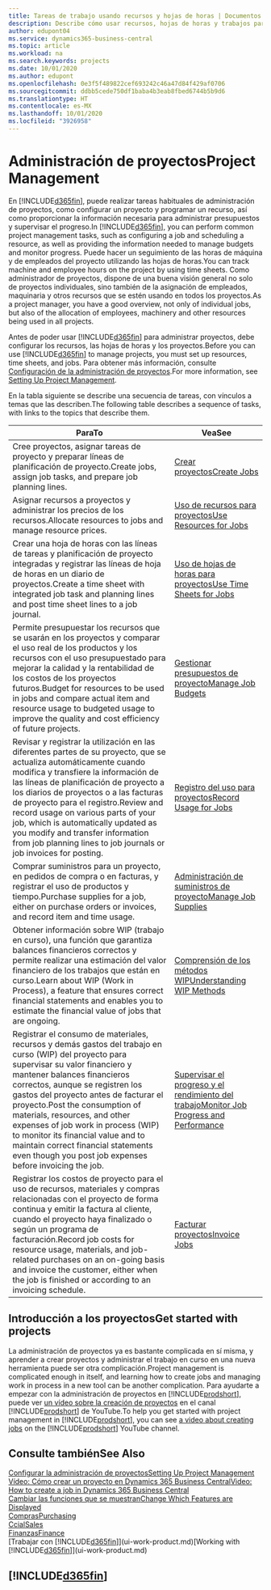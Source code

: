 ```yaml
---
title: Tareas de trabajo usando recursos y hojas de horas | Documentos de Microsoft
description: Describe cómo usar recursos, hojas de horas y trabajos para administrar proyectos.
author: edupont04
ms.service: dynamics365-business-central
ms.topic: article
ms.workload: na
ms.search.keywords: projects
ms.date: 10/01/2020
ms.author: edupont
ms.openlocfilehash: 0e3f5f489822cef693242c46a47d84f429af0706
ms.sourcegitcommit: ddbb5cede750df1baba4b3eab8fbed6744b5b9d6
ms.translationtype: HT
ms.contentlocale: es-MX
ms.lasthandoff: 10/01/2020
ms.locfileid: "3926958"
---
```

# <a name="project-management"></a><span data-ttu-id="69b1d-103">Administración de proyectos</span><span class="sxs-lookup"><span data-stu-id="69b1d-103">Project Management</span></span>
<span data-ttu-id="69b1d-104">En [!INCLUDE[d365fin](includes/d365fin_md.md)], puede realizar tareas habituales de administración de proyectos, como configurar un proyecto y programar un recurso, así como proporcionar la información necesaria para administrar presupuestos y supervisar el progreso.</span><span class="sxs-lookup"><span data-stu-id="69b1d-104">In [!INCLUDE[d365fin](includes/d365fin_md.md)], you can perform common project management tasks, such as configuring a job and scheduling a resource, as well as providing the information needed to manage budgets and monitor progress.</span></span> <span data-ttu-id="69b1d-105">Puede hacer un seguimiento de las horas de máquina y de empleados del proyecto utilizando las hojas de horas.</span><span class="sxs-lookup"><span data-stu-id="69b1d-105">You can track machine and employee hours on the project by using time sheets.</span></span> <span data-ttu-id="69b1d-106">Como administrador de proyectos, dispone de una buena visión general no solo de proyectos individuales, sino también de la asignación de empleados, maquinaria y otros recursos que se estén usando en todos los proyectos.</span><span class="sxs-lookup"><span data-stu-id="69b1d-106">As a project manager, you have a good overview, not only of individual jobs, but also of the allocation of employees, machinery and other resources being used in all projects.</span></span>

<span data-ttu-id="69b1d-107">Antes de poder usar [!INCLUDE[d365fin](includes/d365fin_md.md)] para administrar proyectos, debe configurar los recursos, las hojas de horas y los proyectos.</span><span class="sxs-lookup"><span data-stu-id="69b1d-107">Before you can use [!INCLUDE[d365fin](includes/d365fin_md.md)] to manage projects, you must set up resources, time sheets, and jobs.</span></span> <span data-ttu-id="69b1d-108">Para obtener más información, consulte [Configuración de la administración de proyectos](projects-setup-projects.md).</span><span class="sxs-lookup"><span data-stu-id="69b1d-108">For more information, see [Setting Up Project Management](projects-setup-projects.md).</span></span>  

<span data-ttu-id="69b1d-109">En la tabla siguiente se describe una secuencia de tareas, con vínculos a temas que las describen.</span><span class="sxs-lookup"><span data-stu-id="69b1d-109">The following table describes a sequence of tasks, with links to the topics that describe them.</span></span>

| <span data-ttu-id="69b1d-110">Para</span><span class="sxs-lookup"><span data-stu-id="69b1d-110">To</span></span> | <span data-ttu-id="69b1d-111">Vea</span><span class="sxs-lookup"><span data-stu-id="69b1d-111">See</span></span> |
| --- | --- |
| <span data-ttu-id="69b1d-112">Cree proyectos, asignar tareas de proyecto y preparar líneas de planificación de proyecto.</span><span class="sxs-lookup"><span data-stu-id="69b1d-112">Create jobs, assign job tasks, and prepare job planning lines.</span></span> |[<span data-ttu-id="69b1d-113">Crear proyectos</span><span class="sxs-lookup"><span data-stu-id="69b1d-113">Create Jobs</span></span>](projects-how-create-jobs.md) |
| <span data-ttu-id="69b1d-114">Asignar recursos a proyectos y administrar los precios de los recursos.</span><span class="sxs-lookup"><span data-stu-id="69b1d-114">Allocate resources to jobs and manage resource prices.</span></span> |[<span data-ttu-id="69b1d-115">Uso de recursos para proyectos</span><span class="sxs-lookup"><span data-stu-id="69b1d-115">Use Resources for Jobs</span></span>](projects-how-use-resources.md) |
| <span data-ttu-id="69b1d-116">Crear una hoja de horas con las líneas de tareas y planificación de proyecto integradas y registrar las líneas de hoja de horas en un diario de proyectos.</span><span class="sxs-lookup"><span data-stu-id="69b1d-116">Create a time sheet with integrated job task and planning lines and post time sheet lines to a job journal.</span></span> |[<span data-ttu-id="69b1d-117">Uso de hojas de horas para proyectos</span><span class="sxs-lookup"><span data-stu-id="69b1d-117">Use Time Sheets for Jobs</span></span>](projects-how-use-time-sheets.md) |
| <span data-ttu-id="69b1d-118">Permite presupuestar los recursos que se usarán en los proyectos y comparar el uso real de los productos y los recursos con el uso presupuestado para mejorar la calidad y la rentabilidad de los costos de los proyectos futuros.</span><span class="sxs-lookup"><span data-stu-id="69b1d-118">Budget for resources to be used in jobs and compare actual item and resource usage to budgeted usage to improve the quality and cost efficiency of future projects.</span></span> |[<span data-ttu-id="69b1d-119">Gestionar presupuestos de proyecto</span><span class="sxs-lookup"><span data-stu-id="69b1d-119">Manage Job Budgets</span></span>](projects-how-manage-budgets.md) |
| <span data-ttu-id="69b1d-120">Revisar y registrar la utilización en las diferentes partes de su proyecto, que se actualiza automáticamente cuando modifica y transfiere la información de las líneas de planificación de proyecto a los diarios de proyectos o a las facturas de proyecto para el registro.</span><span class="sxs-lookup"><span data-stu-id="69b1d-120">Review and record usage on various parts of your job, which is automatically updated as you modify and transfer information from job planning lines to job journals or job invoices for posting.</span></span> |[<span data-ttu-id="69b1d-121">Registro del uso para proyectos</span><span class="sxs-lookup"><span data-stu-id="69b1d-121">Record Usage for Jobs</span></span>](projects-how-record-job-usage.md) |
| <span data-ttu-id="69b1d-122">Comprar suministros para un proyecto, en pedidos de compra o en facturas, y registrar el uso de productos y tiempo.</span><span class="sxs-lookup"><span data-stu-id="69b1d-122">Purchase supplies for a job, either on purchase orders or invoices, and record item and time usage.</span></span> |[<span data-ttu-id="69b1d-123">Administración de suministros de proyecto</span><span class="sxs-lookup"><span data-stu-id="69b1d-123">Manage Job Supplies</span></span>](projects-how-manage-project-supplies.md) |
| <span data-ttu-id="69b1d-124">Obtener información sobre WIP (trabajo en curso), una función que garantiza balances financieros correctos y permite realizar una estimación del valor financiero de los trabajos que están en curso.</span><span class="sxs-lookup"><span data-stu-id="69b1d-124">Learn about WIP (Work in Process), a feature that ensures correct financial statements and enables you to estimate the financial value of jobs that are ongoing.</span></span> |[<span data-ttu-id="69b1d-125">Comprensión de los métodos WIP</span><span class="sxs-lookup"><span data-stu-id="69b1d-125">Understanding WIP Methods</span></span>](projects-understanding-wip.md) |
| <span data-ttu-id="69b1d-126">Registrar el consumo de materiales, recursos y demás gastos del trabajo en curso (WIP) del proyecto para supervisar su valor financiero y mantener balances financieros correctos, aunque se registren los gastos del proyecto antes de facturar el proyecto.</span><span class="sxs-lookup"><span data-stu-id="69b1d-126">Post the consumption of materials, resources, and other expenses of job work in process (WIP) to monitor its financial value and to maintain correct financial statements even though you post job expenses before invoicing the job.</span></span> |[<span data-ttu-id="69b1d-127">Supervisar el progreso y el rendimiento del trabajo</span><span class="sxs-lookup"><span data-stu-id="69b1d-127">Monitor Job Progress and Performance</span></span>](projects-how-monitor-progress-performance.md) |
| <span data-ttu-id="69b1d-128">Registrar los costos de proyecto para el uso de recursos, materiales y compras relacionadas con el proyecto de forma continua y emitir la factura al cliente, cuando el proyecto haya finalizado o según un programa de facturación.</span><span class="sxs-lookup"><span data-stu-id="69b1d-128">Record job costs for resource usage, materials, and job-related purchases on an on-going basis and invoice the customer, either when the job is finished or according to an invoicing schedule.</span></span> |[<span data-ttu-id="69b1d-129">Facturar proyectos</span><span class="sxs-lookup"><span data-stu-id="69b1d-129">Invoice Jobs</span></span>](projects-how-invoice-jobs.md) |

## <a name="get-started-with-projects"></a><span data-ttu-id="69b1d-130">Introducción a los proyectos</span><span class="sxs-lookup"><span data-stu-id="69b1d-130">Get started with projects</span></span>

<span data-ttu-id="69b1d-131">La administración de proyectos ya es bastante complicada en sí misma, y aprender a crear proyectos y administrar el trabajo en curso en una nueva herramienta puede ser otra complicación.</span><span class="sxs-lookup"><span data-stu-id="69b1d-131">Project management is complicated enough in itself, and learning how to create jobs and managing work in process in a new tool can be another complication.</span></span> <span data-ttu-id="69b1d-132">Para ayudarte a empezar con la administración de proyectos en [!INCLUDE[prodshort](includes/prodshort.md)], puede ver [un vídeo sobre la creación de proyectos](https://www.youtube.com/watch?v=VqaPWr7BWmw) en el canal [!INCLUDE[prodshort](includes/prodshort.md)] de YouTube.</span><span class="sxs-lookup"><span data-stu-id="69b1d-132">To help you get started with project management in [!INCLUDE[prodshort](includes/prodshort.md)], you can see [a video about creating jobs](https://www.youtube.com/watch?v=VqaPWr7BWmw) on the [!INCLUDE[prodshort](includes/prodshort.md)] YouTube channel.</span></span>  

## <a name="see-also"></a><span data-ttu-id="69b1d-133">Consulte también</span><span class="sxs-lookup"><span data-stu-id="69b1d-133">See Also</span></span>

[<span data-ttu-id="69b1d-134">Configurar la administración de proyectos</span><span class="sxs-lookup"><span data-stu-id="69b1d-134">Setting Up Project Management</span></span>](projects-setup-projects.md)  
[<span data-ttu-id="69b1d-135">Vídeo: Cómo crear un proyecto en Dynamics 365 Business Central</span><span class="sxs-lookup"><span data-stu-id="69b1d-135">Video: How to create a job in Dynamics 365 Business Central</span></span>](https://www.youtube.com/watch?v=VqaPWr7BWmw)  
[<span data-ttu-id="69b1d-136">Cambiar las funciones que se muestran</span><span class="sxs-lookup"><span data-stu-id="69b1d-136">Change Which Features are Displayed</span></span>](ui-experiences.md)  
[<span data-ttu-id="69b1d-137">Compras</span><span class="sxs-lookup"><span data-stu-id="69b1d-137">Purchasing</span></span>](purchasing-manage-purchasing.md)  
[<span data-ttu-id="69b1d-138">Ccial</span><span class="sxs-lookup"><span data-stu-id="69b1d-138">Sales</span></span>](sales-manage-sales.md)  
[<span data-ttu-id="69b1d-139">Finanzas</span><span class="sxs-lookup"><span data-stu-id="69b1d-139">Finance</span></span>](finance.md)  
<span data-ttu-id="69b1d-140">[Trabajar con [!INCLUDE[d365fin](includes/d365fin_md.md)]](ui-work-product.md)</span><span class="sxs-lookup"><span data-stu-id="69b1d-140">[Working with [!INCLUDE[d365fin](includes/d365fin_md.md)]](ui-work-product.md)</span></span>  

## [!INCLUDE[d365fin](includes/free_trial_md.md)]  
